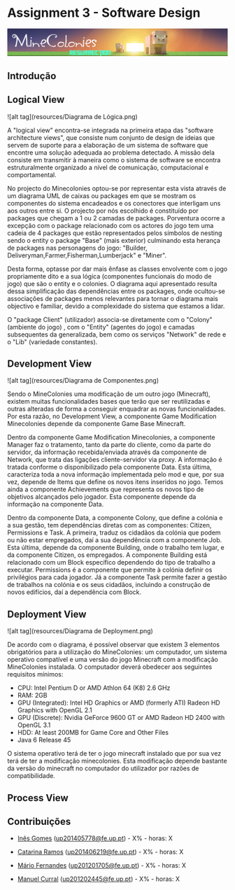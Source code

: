 # Assignment 3 - Software Design #

![alt tag](resources/minecolonies.png)

## Introdução ##

## Logical View ##

![alt tag](resources/Diagrama de Lógica.png)

A "logical view"  encontra-se integrada na primeira etapa das "software architecture views", que consiste num conjunto de design de ideias que servem de suporte para a elaboração de um sistema de software que encontre uma solução adequada ao problema detectado. A missão dela consiste em transmitir à maneira como o sistema de software se encontra estruturalmente organizado a nível de comunicação, computacional e comportamental.

No projecto do Minecolonies optou-se por representar esta vista através de um diagrama UML de caixas ou packages em que se mostram os componentes do sistema encadeados e os conectores que interligam uns aos outros entre si.
O projecto por nós escolhido é constituído por packages que chegam a 1 ou 2 camadas de packages. Porventura ocorre a excepção com o package relacionado com os actores do jogo tem uma cadeia de 4 packages que estão representados pelos símbolos de nesting sendo o entity o package "Base" (mais exterior) culminando esta herança de packages nas personagens do jogo: "Builder, Deliveryman,Farmer,Fisherman,Lumberjack" e "Miner".

Desta forma, optasse por dar mais ênfase as classes envolvente com o jogo propriamente dito e a sua lógica (componentes funcionais do modo de jogo) que são o entity e o colonies.
O diagrama aqui apresentado resulta dessa simplificação das dependências entre os packages, onde ocultou-se associações de packages menos relevantes para tornar o diagrama mais objectivo e familiar, devido a complexidade do sistema que estamos a lidar.

O "package Client" (utilizador) associa-se diretamente com o "Colony"  (ambiente do jogo) , com o "Entity" (agentes do jogo) e camadas subsequentes da generalizada, bem como os serviços "Network" de rede e o "Lib" (variedade constantes).

## Development View ##

![alt tag](resources/Diagrama de Componentes.png)

Sendo o MineColonies uma modificação de um outro jogo (Minecraft), existem muitas funcionalidades bases que terão que ser reutilizadas e outras alteradas de forma a conseguir enquadrar as novas funcionalidades. Por esta razão, no Development View, a componente Game Modification Minecolonies depende da componente Game Base Minecraft.

Dentro da componente Game Modification Minecolonies, a componente Manager faz o tratamento, tanto da parte do cliente, como da parte do servidor, da informação recebida/enviada através da componente de Network, que trata das ligações cliente-servidor via proxy. A informação é tratada conforme o disponibilizado pela componente Data. Esta última, caracteriza toda a nova informação implementada pelo mod e que, por sua vez, depende de Items que define os novos itens inseridos no jogo. Temos ainda a componente Achievements que representa os novos tipo de objetivos alcançados pelo jogador. Esta componente depende da informação na componente Data.
	
Dentro da componente Data, a componente Colony, que define a colónia e a sua gestão, tem dependências diretas com as componentes: Citizen, Permissions e Task. A primeira, traduz os cidadãos da colónia que podem ou não estar empregados, daí a sua dependência com a componente Job. Esta última, depende da componente Building, onde o trabalho tem lugar, e da componente Citizen, os empregados. A componente Building está relacionado com um Block específico dependendo do tipo de trabalho a executar. Permissions é a componente que permite à colónia definir os privilégios para cada jogador. Já a componente Task permite fazer a gestão de trabalhos na colónia e os seus cidadãos, incluindo a construção de novos edifícios, daí a dependência com Block.

## Deployment View ##

![alt tag](resources/Diagrama de Deployment.png)

De acordo com o diagrama, é possível observar que existem 3 elementos obrigatórios para a utilização do MineColonies: um computador, um sistema operativo compatível e uma versão do jogo Minecraft com a modificação MineColonies instalada. O computador deverá obedecer aos seguintes requisitos mínimos:

* CPU: Intel Pentium D or AMD Athlon 64 (K8) 2.6 GHz
* RAM: 2GB
* GPU (Integrated): Intel HD Graphics or AMD (formerly ATI) Radeon HD Graphics with OpenGL 2.1
* GPU (Discrete): Nvidia GeForce 9600 GT or AMD Radeon HD 2400 with OpenGL 3.1
* HDD: At least 200MB for Game Core and Other Files
* Java 6 Release 45

O sistema operativo terá de ter o jogo minecraft instalado que por sua vez terá de ter a modificação minecolonies. Esta modificação depende bastante da versão do minecraft no computador do utilizador por razões de compatibilidade.

## Process View ##

## Contribuições ##

* [Inês Gomes](https://github.com/inesgomes) (up201405778@fe.up.pt) - X% - horas: X

* [Catarina Ramos](https://github.com/catramos96) (up201406219@fe.up.pt) - X% - horas: X

* [Mário Fernandes](https://github.com/MarioFernandes73) (up201201705@fe.up.pt) - X% - horas: X

* [Manuel Curral](https://github.com/Camolas)  (up201202445@fe.up.pt) - X% - horas: X
